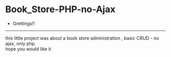 # Book_Store-PHP-no-Ajax
- Grettings!!
---
this little project was about a book store administration , basic CRUD - no ajax, only php.
<br/>hope you would like it
